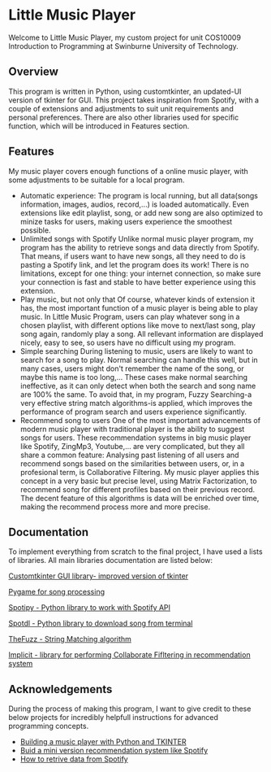 
# Little Music Player

Welcome to Little Music Player, my custom project for unit COS10009 Introduction to Programming at Swinburne University of Technology. 

## Overview
This program is written in Python, using customtkinter, an updated-UI version of tkinter for GUI. This project takes inspiration from Spotify, with a couple of extensions and adjustments to suit unit requirements and personal preferences. There are also other libraries used for specific function, which will be introduced in Features section.
## Features
My music player covers enough functions of a online music player, with some adjustments to be suitable for a local program.
- Automatic experience: 
The program is local running, but all data(songs information, images, audios, record,...) is loaded automatically. Even extensions like edit playlist, song, or add new song are also optimized to minize tasks for users, making users experience the smoothest possible.
- Unlimited songs with Spotify
Unlike normal music player program, my program has the ability to retrieve songs and data directly from Spotify. That means, if users want to have new songs, all they need to do is pasting a Spotify link, and let the program does its work! There is no limitations, except for one thing: your internet connection, so make sure your connection is fast and stable to have better experience using this extension.
- Play music, but not only that
Of course, whatever kinds of extension it has, the most important function of a music player is being able to play music. In Little Music Program, users can play whatever song in a chosen playlist, with different options like move to next/last song, play song again, randomly play a song. All rellevant information are displayed nicely, easy to see, so users have no difficult using my program.
- Simple searching
During listening to music, users are likely to want to search for a song to play. Normal searching can handle this well, but in many cases, users might don't remember the name of the song, or maybe this name is too long,... These cases make normal searching ineffective, as it can only detect when both the search and song name are 100% the same. To avoid that, in my program, Fuzzy Searching-a very effective string match algorithms-is applied, which improves the performance of program search and users experience significantly.
- Recommend song to users
One of the most important advancements of modern music player with traditional player is the ability to suggest songs for users. These recommendation systems in big music player like Spotify, ZingMp3, Youtube,... are very complicated, but they all share a common feature: Analysing past listening of all users and recommend songs based on the similarities between users, or, in a profesional term, is Collaborative Filtering. My music player applies this concept in a very basic but precise level, using Matrix Factorization, to recommend song for different profiles based on their previous record. The decent feature of this algorithms is data will be enriched over time, making the recommend process more and more precise.


## Documentation
To implement everything from scratch to the final project, I have used a lists of libraries. All main libraries documentation are listed below:

[Customtkinter GUI library- improved version of tkinter](https://customtkinter.tomschimansky.com/documentation/)

[Pygame for song processing](https://www.pygame.org/docs/ref/music.html#pygame.mixer.music.set_pos)

[Spotipy - Python library to work with Spotify API](https://spotipy.readthedocs.io/en/2.22.1/)

[Spotdl - Python library to download song from terminal](https://spotdl.readthedocs.io/en/latest/)

[TheFuzz - String Matching algorithm](https://github.com/seatgeek/thefuzz)

[Implicit - library for performing Collaborate Fifltering in recommendation system](https://benfred.github.io/implicit/)






## Acknowledgements
During the process of making this program, I want to give credit to these below projects for incredibly helpfull instructions for advanced programming concepts.
 - [Building a music player with Python and TKINTER](https://www.youtube.com/playlist?list=PLXLYwvNGGPoUzjKiGvuXm8qeiOYMnFria)
 - [Buid a mini version recommendation system like Spotify](https://youtu.be/gaZKjAKfe0s?si=glwyM9hOJcvDt3gc)
 - [How to retrive data from Spotify](https://engineeringfordatascience.com/posts/export_spotify_playlist_to_csv_using_python/)

